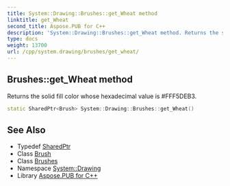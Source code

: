 ```yaml
---
title: System::Drawing::Brushes::get_Wheat method
linktitle: get_Wheat
second_title: Aspose.PUB for C++
description: 'System::Drawing::Brushes::get_Wheat method. Returns the solid fill color whose hexadecimal value is #FFF5DEB3 in C++.'
type: docs
weight: 13700
url: /cpp/system.drawing/brushes/get_wheat/
---
```

## Brushes::get_Wheat method


Returns the solid fill color whose hexadecimal value is #FFF5DEB3.

```cpp
static SharedPtr<Brush> System::Drawing::Brushes::get_Wheat()
```

## See Also

* Typedef [SharedPtr](../../../system/sharedptr/)
* Class [Brush](../../brush/)
* Class [Brushes](../)
* Namespace [System::Drawing](../../)
* Library [Aspose.PUB for C++](../../../)
